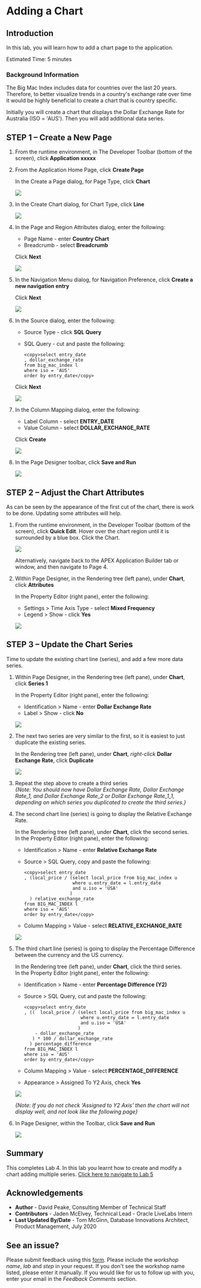 # Adding a Chart

## Introduction
In this lab, you will learn how to add a chart page to the application.

Estimated Time: 5 minutes

### Background Information
The Big Mac Index includes data for countries over the last 20 years. Therefore, to better visualize trends in a country's exchange rate over time it would be highly beneficial to create a chart that is country specific.

Initially you will create a chart that displays the Dollar Exchange Rate for Australia (ISO = 'AUS'). Then you will add additional data series.

## **STEP 1** – Create a New Page

1. From the runtime environment, in The Developer Toolbar (bottom of the screen), click **Application xxxxx**  

2. From the Application Home Page, click **Create Page**  

    In the Create a Page dialog, for Page Type, click **Chart**  

    ![](images/set-page-type.png " ")

3. In the Create Chart dialog, for Chart Type, click **Line**

    ![](images/set-chart-type.png " ")

4. In the Page and Region Attributes dialog, enter the following:
    - Page Name - enter **Country Chart**
    - Breadcrumb - select **Breadcrumb**

    Click **Next**  

    ![](images/set-name.png " ")

5. In the Navigation Menu dialog, for Navigation Preference, click **Create a new navigation entry**

    Click **Next**

    ![](images/set-navigation.png " ")

6. In the Source dialog, enter the following:
    - Source Type - click **SQL Query**
    - SQL Query - cut and paste the following:

        ```
        <copy>select entry_date
        , dollar_exchange_rate
        from big_mac_index l
        where iso = 'AUS'
        order by entry_date</copy>
        ```
    Click **Next**

    ![](images/set-source.png " ")

7. In the Column Mapping dialog, enter the following:
    - Label Column - select **ENTRY_DATE**
    - Value Column - select **DOLLAR\_EXCHANGE\_RATE**

    Click **Create**

    ![](images/set-columns.png " ")

8. In the Page Designer toolbar, click **Save and Run**

    ![](images/runtime.png " ")

## **STEP 2** – Adjust the Chart Attributes
As can be seen by the appearance of the first cut of the chart, there is work to be done. Updating some attributes will help.

1. From the runtime environment, in the Developer Toolbar
(bottom of the screen), click **Quick Edit**.
    Hover over the chart region until it is surrounded by a blue box.
    Click the Chart.  

    ![](images/quick-edit.png " ")

    Alternatively, navigate back to the APEX Application Builder tab or window, and then navigate to Page 4.

2. Within Page Designer, in the Rendering tree (left pane), under **Chart**, click **Attributes**

    In the Property Editor (right pane), enter the following:

    - Settings > Time Axis Type - select **Mixed Frequency**
    - Legend > Show - click **Yes**  

    ![](images/set-attributes.png " ")

## **STEP 3** – Update the Chart Series
Time to update the existing chart line (series), and add a few more data series.

1. Within Page Designer, in the Rendering tree (left pane), under **Chart**, click **Series 1**

    In the Property Editor (right pane), enter the following:

    - Identification > Name - enter **Dollar Exchange Rate**
    - Label > Show - click **No**  

    ![](images/set-series1.png " ")

2. The next two series are very similar to the first, so it is easiest to just duplicate the existing series.

    In the Rendering tree (left pane), under **Chart**, _right-click_ **Dollar Exchange Rate**, click **Duplicate**

    ![](images/duplicate-series.png " ")

3. Repeat the step above to create a third series  
    *{Note: You should now have Dollar Exchange Rate, Dollar Exchange Rate\_1, and Dollar Exchange Rate\_2 or Dollar Exchange Rate\_1\_1, depending on which series you duplicated to create the third series.}*

4. The second chart line (series) is going to display the Relative Exchange Rate.

    In the Rendering tree (left pane), under **Chart**, click the second series.    
    In the Property Editor (right pane), enter the following:

    - Identification > Name - enter **Relative Exchange Rate**
    - Source > SQL Query, copy and paste the following:

        ```
        <copy>select entry_date
        , (local_price / (select local_price from big_mac_index u
                          where u.entry_date = l.entry_date
                          and u.iso = 'USA'
                         )
          ) relative_exchange_rate
        from BIG_MAC_INDEX l
        where iso = 'AUS'
        order by entry_date</copy>
        ```
    - Column Mapping > Value - select **RELATIVE\_EXCHANGE_RATE**  

    ![](images/set-series2.png " ")

5. The third chart line (series) is going to display the Percentage Difference between the currency and the US currency.

    In the Rendering tree (left pane), under **Chart**, click the third series.    
    In the Property Editor (right pane), enter the following:

    - Identification > Name - enter **Percentage Difference (Y2)**
    - Source > SQL Query, cut and paste the following:

        ```
        <copy>select entry_date
        , ((  local_price / (select local_price from big_mac_index u
                             where u.entry_date = l.entry_date
                             and u.iso = 'USA'
                            )
            - dollar_exchange_rate
           ) * 100 / dollar_exchange_rate
          ) percentage_difference
        from BIG_MAC_INDEX l
        where iso = 'AUS'
        order by entry_date</copy>
        ```

    - Column Mapping > Value - select **PERCENTAGE_DIFFERENCE**
    - Appearance > Assigned To Y2 Axis, check **Yes**  

    ![](images/set-series3.png " ")

    *{Note: If you do not check ‘Assigned to Y2 Axis’ then the chart will not display well, and not look like the following page}*

6. In Page Designer, within the Toolbar, click **Save and Run**

    ![](images/final-runtime.png " ")

## **Summary**
This completes Lab 4. In this lab you learnt how to create and modify a chart adding multiple series. [Click here to navigate to Lab 5](?lab=lab-5-adding-chart-criteria)

## **Acknowledgements**

 - **Author** -  David Peake, Consulting Member of Technical Staff
 - **Contributors** - Jaden McElvey, Technical Lead - Oracle LiveLabs Intern
 - **Last Updated By/Date** - Tom McGinn, Database Innovations Architect, Product Management, July 2020

## See an issue?
Please submit feedback using this [form](https://apexapps.oracle.com/pls/apex/f?p=133:1:::::P1_FEEDBACK:1). Please include the *workshop name*, *lab* and *step* in your request.  If you don't see the workshop name listed, please enter it manually. If you would like for us to follow up with you, enter your email in the *Feedback Comments* section.
